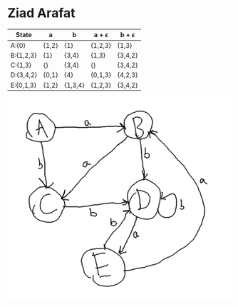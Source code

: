 # Ziad Arafat

| State   | a     | b       | a + $\epsilon$ | b + $\epsilon$ |
|---------|-------|---------|----------------|----------------|
| A:{0}     | {1,2} | {1}     | {1,2,3}        | {1,3}          |
| B:{1,2,3} | {1}   | {3,4}   | {1,3}          | {3,4,2}        |
| C:{1,3}   | {}    | {3,4}   | {}             | {3,4,2}        |
| D:{3,4,2} | {0,1} | {4}     | {0,1,3}        | {4,2,3}        |
| E:{0,1,3} | {1,2} | {1,3,4} | {1,2,3}        | {3,4,2}        |

![alt](Untitled.png)